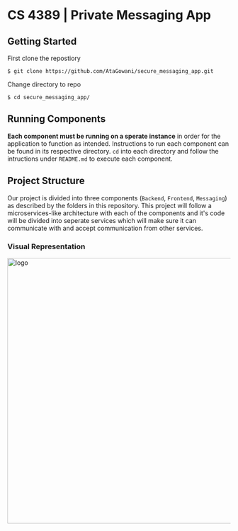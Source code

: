 # CS 4389 | Private Messaging App

## Getting Started
First clone the repostiory

```
$ git clone https://github.com/AtaGowani/secure_messaging_app.git
```
Change directory to repo

```
$ cd secure_messaging_app/
```

## Running Components
**Each component must be running on a sperate instance** in order for the application to function as intended. Instructions to run each component can be found in its respective directory. `cd` into each directory and follow the intructions under `README.md` to execute each component.

## Project Structure 
Our project is divided into three components (`Backend`, `Frontend`, `Messaging`) as described by the folders in this repository.
This project will follow a microservices-like architecture with each of the components and it's code will be divided into seperate services which will make sure it can communicate with and accept communication from other services.

### Visual Representation
<img src="https://raw.githubusercontent.com/AtaGowani/secure_messaging_app/master/.github/app_components.jpg?token=AEUSZT3OJP2UOK5KBWNHDL27R3ZXU" alt="logo" height="600px">
